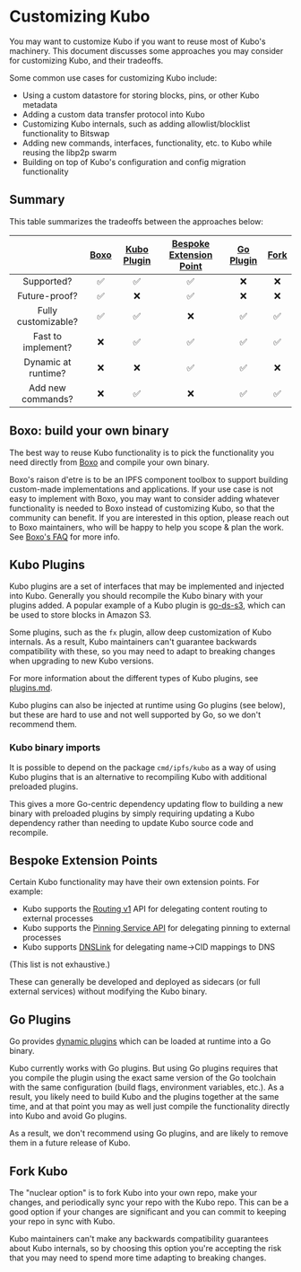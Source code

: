 # Customizing Kubo

You may want to customize Kubo if you want to reuse most of Kubo's machinery. This document discusses some approaches you may consider for customizing Kubo, and their tradeoffs.

Some common use cases for customizing Kubo include:

- Using a custom datastore for storing blocks, pins, or other Kubo metadata
- Adding a custom data transfer protocol into Kubo
- Customizing Kubo internals, such as adding allowlist/blocklist functionality to Bitswap
- Adding new commands, interfaces, functionality, etc. to Kubo while reusing the libp2p swarm
- Building on top of Kubo's configuration and config migration functionality

## Summary
This table summarizes the tradeoffs between the approaches below:

|                     | [Boxo](#boxo-build-your-own-binary) | [Kubo Plugin](#kubo-plugins) | [Bespoke Extension Point](#bespoke-extension-points) | [Go Plugin](#go-plugins) | [Fork](#fork-kubo) |
|:-------------------:|:-----------------------------------:|:----------------------------:|:----------------------------------------------------:|:------------------------:|:------------------:|
|     Supported?      |                  ✅                  |              ✅               |                          ✅                           |            ❌             |         ❌          |
|    Future-proof?    |                  ✅                  |              ❌               |                          ✅                           |            ❌             |         ❌          |
| Fully customizable? |                  ✅                  |              ✅               |                          ❌                           |            ✅             |         ✅          |
| Fast to implement?  |                  ❌                  |              ✅               |                          ✅                           |            ✅             |         ✅          |
| Dynamic at runtime? |                  ❌                  |              ❌               |                          ✅                           |            ✅             |         ❌          |
|  Add new commands?  |                  ❌                  |              ✅               |                          ❌                           |            ✅             |         ✅          |

## Boxo: build your own binary
The best way to reuse Kubo functionality is to pick the functionality you need directly from [Boxo](https://github.com/ipfs/boxo) and compile your own binary.

Boxo's raison d'etre is to be an IPFS component toolbox to support building custom-made implementations and applications. If your use case is not easy to implement with Boxo, you may want to consider adding whatever functionality is needed to Boxo instead of customizing Kubo, so that the community can benefit. If you are interested in this option, please reach out to Boxo maintainers, who will be happy to help you scope & plan the work. See [Boxo's FAQ](https://github.com/ipfs/boxo#help) for more info.

## Kubo Plugins
Kubo plugins are a set of interfaces that may be implemented and injected into Kubo. Generally you should recompile the Kubo binary with your plugins added. A popular example of a Kubo plugin is [go-ds-s3](https://github.com/ipfs/go-ds-s3), which can be used to store blocks in Amazon S3.

Some plugins, such as the `fx` plugin, allow deep customization of Kubo internals. As a result, Kubo maintainers can't guarantee backwards compatibility with these, so you may need to adapt to breaking changes when upgrading to new Kubo versions.

For more information about the different types of Kubo plugins, see [plugins.md](./plugins.md).

Kubo plugins can also be injected at runtime using Go plugins (see below), but these are hard to use and not well supported by Go, so we don't recommend them.

### Kubo binary imports

It is possible to depend on the package `cmd/ipfs/kubo` as a way of using Kubo plugins that is an alternative to recompiling Kubo with additional preloaded plugins.

This gives a more Go-centric dependency updating flow to building a new binary with preloaded plugins by simply requiring updating a Kubo dependency rather than needing to update Kubo source code and recompile.

## Bespoke Extension Points
Certain Kubo functionality may have their own extension points. For example:

* Kubo supports the [Routing v1](https://github.com/ipfs/specs/blob/main/routing/ROUTING_V1_HTTP.md) API for delegating content routing to external processes
* Kubo supports the [Pinning Service API](https://github.com/ipfs/pinning-services-api-spec) for delegating pinning to external processes
* Kubo supports [DNSLink](https://dnslink.dev/) for delegating name->CID mappings to DNS

(This list is not exhaustive.)

These can generally be developed and deployed as sidecars (or full external services) without modifying the Kubo binary.

## Go Plugins
Go provides [dynamic plugins](https://pkg.go.dev/plugin) which can be loaded at runtime into a Go binary.

Kubo currently works with Go plugins. But using Go plugins requires that you compile the plugin using the exact same version of the Go toolchain with the same configuration (build flags, environment variables, etc.). As a result, you likely need to build Kubo and the plugins together at the same time, and at that point you may as well just compile the functionality directly into Kubo and avoid Go plugins.

As a result, we don't recommend using Go plugins, and are likely to remove them in a future release of Kubo.

## Fork Kubo
The "nuclear option" is to fork Kubo into your own repo, make your changes, and periodically sync your repo with the Kubo repo. This can be a good option if your changes are significant and you can commit to keeping your repo in sync with Kubo.

Kubo maintainers can't make any backwards compatibility guarantees about Kubo internals, so by choosing this option you're accepting the risk that you may need to spend more time adapting to breaking changes.
